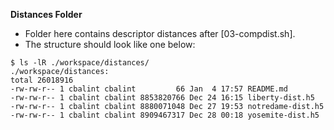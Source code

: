 **Distances Folder**

* Folder here contains descriptor distances after [03-compdist.sh].
* The structure should look like one below:

```
$ ls -lR ./workspace/distances/
./workspace/distances:
total 26018916
-rw-rw-r-- 1 cbalint cbalint         66 Jan  4 17:57 README.md
-rw-rw-r-- 1 cbalint cbalint 8853820766 Dec 24 16:15 liberty-dist.h5
-rw-rw-r-- 1 cbalint cbalint 8880071048 Dec 27 19:53 notredame-dist.h5
-rw-rw-r-- 1 cbalint cbalint 8909467317 Dec 28 00:18 yosemite-dist.h5
```
